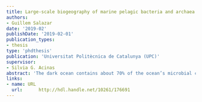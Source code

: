 ```yaml
---
title: Large-scale biogeography of marine pelagic bacteria and archaea
authors:
- Guillem Salazar
date: '2019-02'
publishDate: '2019-02-01'
publication_types:
- thesis
type: 'phdthesis'
publication: 'Universitat Politècnica de Catalunya (UPC)'
supervisor:
- Silvia G. Acinas
abstract: 'The dark ocean contains about 70% of the ocean’s microbial cells and 60% of its heterotrophic activity, which is mainly fueled by the flux of organic particles produced in the surface ocean and exported to the bathypelagic ocean (1,000 – 4,000 m depth). The bathypelagic ocean represents a nonhomogeneous environment and contains a variety of particles that are considered as the main supply of organic carbon to this environment. The microorganisms inhabiting this realm play a pivotal regulatory role in the biogeochemical cycles at a planetary scale. Accordingly, the study of these microorganisms is an essential step to decipher the ecological functioning of the deep ocean. Chapters 1 to 3 in this Thesis are dedicated to the description of the prokaryotic community composition in the bathypelagic ocean at a global scale through the sequencing of ribosomal DNA and RNA fragments using data collected during the Malaspina 2010 expedition. '
links:
- name: URL
  url:  	http://hdl.handle.net/10261/176691
---
```

